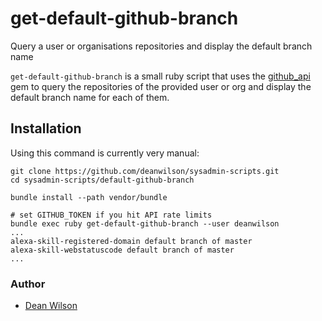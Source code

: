 # get-default-github-branch

Query a user or organisations repositories and display the default branch name

`get-default-github-branch` is a small ruby script that uses the 
[github_api](https://rubygems.org/gems/github_api/) gem
to query the repositories of the provided user or org and display the default
branch name for each of them.

## Installation

Using this command is currently very manual:

    git clone https://github.com/deanwilson/sysadmin-scripts.git
    cd sysadmin-scripts/default-github-branch

    bundle install --path vendor/bundle

    # set GITHUB_TOKEN if you hit API rate limits
    bundle exec ruby get-default-github-branch --user deanwilson
    ...
    alexa-skill-registered-domain default branch of master
    alexa-skill-webstatuscode default branch of master
    ...

### Author
 * [Dean Wilson](http://www.unixdaemon.net)

